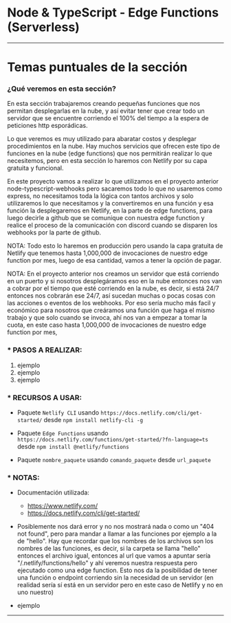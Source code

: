 # Node & TypeScript - Edge Functions (Serverless)

---

# Temas puntuales de la sección

### ¿Qué veremos en esta sección?

En esta sección trabajaremos creando pequeñas funciones que nos permitan desplegarlas en la nube, y así evitar tener que crear todo un servidor que se encuentre corriendo el 100% del tiempo a la espera de peticiones http esporádicas.

Lo que veremos es muy utilizado para abaratar costos y desplegar procedimientos en la nube. Hay muchos servicios que ofrecen este tipo de funciones en la nube (edge functions) que nos permitirán realizar lo que necesitemos, pero en esta sección lo haremos con Netlify por su capa gratuita y funcional.

En este proyecto vamos a realizar lo que utilizamos en el proyecto anterior node-typescript-webhooks pero sacaremos todo lo que no usaremos como express, no necesitamos toda la lógica con tantos archivos y solo utilizaremos lo que necesitamos y la convertiremos en una función y esa función la desplegaremos en Netlify, en la parte de edge functions, para luego decirle a github que se comunique con nuestra edge function y realice el proceso de la comunicación con discord cuando se disparen los webhooks por la parte de github.

NOTA: Todo esto lo haremos en producción pero usando la capa gratuita de Netlify que tenemos hasta 1,000,000 de invocaciones de nuestro edge function por mes, luego de esa cantidad, vamos a tener la opción de pagar.

NOTA: En el proyecto anterior nos creamos un servidor que está corriendo en un puerto y si nosotros desplegáramos eso en la nube entonces nos van a cobrar por el tiempo que esté corriendo en la nube, es decir, si está 24/7 entonces nos cobrarán ese 24/7, así sucedan muchas o pocas cosas con las acciones o eventos de los webhooks. Por eso sería mucho más facil y económico para nosotros que creáramos una función que haga el mismo trabajo y que solo cuando se invoca, ahí nos van a empezar a tomar la cuota, en este caso hasta 1,000,000 de invocaciones de nuestro edge function por mes,

### \* PASOS A REALIZAR:

1. ejemplo
2. ejemplo
3. ejemplo

### \* RECURSOS A USAR:

- Paquete `Netlify CLI` usando `https://docs.netlify.com/cli/get-started/` desde `npm install netlify-cli -g`

- Paquete `Edge Functions` usando `https://docs.netlify.com/functions/get-started/?fn-language=ts` desde `npm install @netlify/functions`

- Paquete `nombre_paquete` usando `comando_paquete` desde `url_paquete`

### \* NOTAS:

- Documentación utilizada:

  - https://www.netlify.com/
  - https://docs.netlify.com/cli/get-started/

- Posiblemente nos dará error y no nos mostrará nada o como un "404 not found", pero para mandar a llamar a las funciones por ejemplo a la de "hello". Hay que recordar que los nombres de los archivos son los nombres de las funciones, es decir, si la carpeta se llama "hello" entonces el archivo igual, entonces al url que vamos a apuntar sería "/.netlify/functions/hello" y ahí veremos nuestra respuesta pero ejecutado como una edge function. Esto nos da la posibilidad de tener una función o endpoint corriendo sin la necesidad de un servidor (en realidad sería sí está en un servidor pero en este caso de Netlify y no en uno nuestro)

- ejemplo

---
